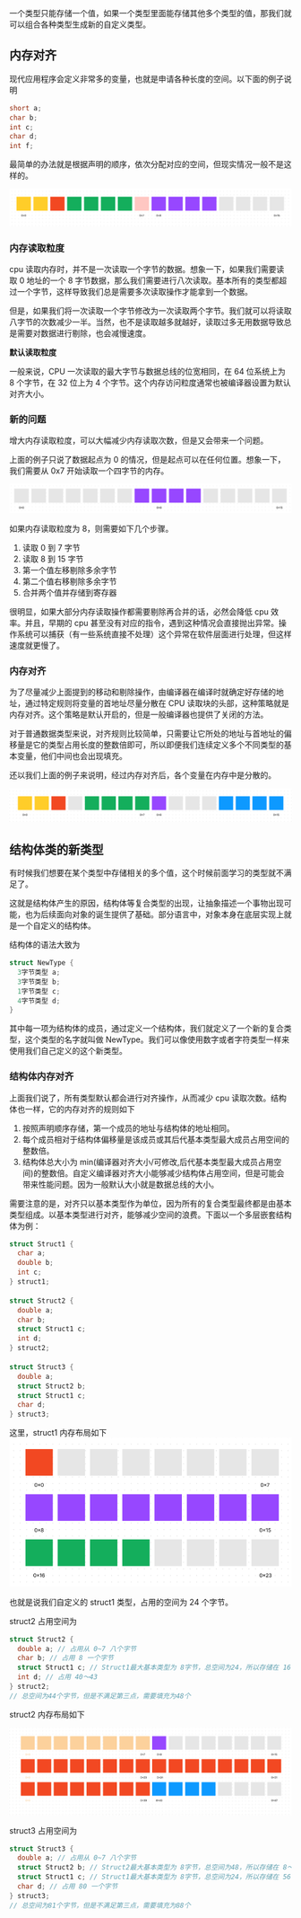 一个类型只能存储一个值，如果一个类型里面能存储其他多个类型的值，那我们就可以组合各种类型生成新的自定义类型。

## 内存对齐

现代应用程序会定义非常多的变量，也就是申请各种长度的空间。以下面的例子说明

```c
short a;
char b;
int c;
char d;
int f;
```

最简单的办法就是根据声明的顺序，依次分配对应的空间，但现实情况一般不是这样的。

![变量声明](./assets/align1.png)

### 内存读取粒度

cpu 读取内存时，并不是一次读取一个字节的数据。想象一下，如果我们需要读取 0 地址的一个 8 字节数据，那么我们需要进行八次读取。基本所有的类型都超过一个字节，这样导致我们总是需要多次读取操作才能拿到一个数据。

但是，如果我们将一次读取一个字节修改为一次读取两个字节。我们就可以将读取八字节的次数减少一半。当然，也不是读取越多就越好，读取过多无用数据导致总是需要对数据进行剔除，也会减慢速度。

**默认读取粒度**

一般来说，CPU 一次读取的最大字节与数据总线的位宽相同，在 64 位系统上为 8 个字节，在 32 位上为 4 个字节。这个内存访问粒度通常也被编译器设置为默认对齐大小。

### 新的问题

增大内存读取粒度，可以大幅减少内存读取次数，但是又会带来一个问题。

上面的例子只说了数据起点为 0 的情况，但是起点可以在任何位置。想象一下，我们需要从 0x7 开始读取一个四字节的内存。

![未对齐内存](./assets/align-shift.png)

如果内存读取粒度为 8，则需要如下几个步骤。

1. 读取 0 到 7 字节
2. 读取 8 到 15 字节
3. 第一个值左移剔除多余字节
4. 第二个值右移剔除多余字节
5. 合并两个值并存储到寄存器

很明显，如果大部分内存读取操作都需要剔除再合并的话，必然会降低 cpu 效率。并且，早期的 cpu 甚至没有对应的指令，遇到这种情况会直接抛出异常。操作系统可以捕获（有一些系统直接不处理）这个异常在软件层面进行处理，但这样速度就更慢了。

### 内存对齐

为了尽量减少上面提到的移动和剔除操作，由编译器在编译时就确定好存储的地址，通过特定规则将变量的首地址尽量分散在 CPU 读取块的头部，这种策略就是内存对齐。这个策略是默认开启的，但是一般编译器也提供了关闭的方法。

对于普通数据类型来说，对齐规则比较简单，只需要让它所处的地址与首地址的偏移量是它的类型占用长度的整数倍即可，所以即便我们连续定义多个不同类型的基本变量，他们中间也会出现填充。

还以我们上面的例子来说明，经过内存对齐后，各个变量在内存中是分散的。

![变量对齐](./assets/align2.png)

## 结构体类的新类型

有时候我们想要在某个类型中存储相关的多个值，这个时候前面学习的类型就不满足了。

这就是结构体产生的原因，结构体等复合类型的出现，让抽象描述一个事物出现可能，也为后续面向对象的诞生提供了基础。部分语言中，对象本身在底层实现上就是一个自定义的结构体。

结构体的语法大致为

```c
struct NewType {
  3字节类型 a;
  3字节类型 b;
  1字节类型 c;
  4字节类型 d;
}
```

其中每一项为结构体的成员，通过定义一个结构体，我们就定义了一个新的复合类型，这个类型的名字就叫做 NewType。我们可以像使用数字或者字符类型一样来使用我们自己定义的这个新类型。

### 结构体内存对齐

上面我们说了，所有类型默认都会进行对齐操作，从而减少 cpu 读取次数。结构体也一样，它的内存对齐的规则如下

1. 按照声明顺序存储，第一个成员的地址与结构体的地址相同。
2. 每个成员相对于结构体偏移量是该成员或其后代基本类型最大成员占用空间的整数倍。
3. 结构体总大小为 min(编译器对齐大小/可修改,后代基本类型最大成员占用空间)的整数倍。自定义编译器对齐大小能够减少结构体占用空间，但是可能会带来性能问题。因为一般默认大小就是数据总线的大小。

需要注意的是，对齐只以基本类型作为单位，因为所有的复合类型最终都是由基本类型组成。以基本类型进行对齐，能够减少空间的浪费。下面以一个多层嵌套结构体为例：

```c
struct Struct1 {
  char a;
  double b;
  int c;
} struct1;

struct Struct2 {
  double a;
  char b;
  struct Struct1 c;
  int d;
} struct2;

struct Struct3 {
  double a;
  struct Struct2 b;
  struct Struct1 c;
  char d;
} struct3;
```

这里，struct1 内存布局如下
![结构体1](./assets/struct1.png)

也就是说我们自定义的 struct1 类型，占用的空间为 24 个字节。

struct2 占用空间为

```c
struct Struct2 {
  double a; // 占用从 0~7 八个字节
  char b; // 占用 8 一个字节
  struct Struct1 c; // Struct1最大基本类型为 8字节，总空间为24，所以存储在 16～39
  int d; // 占用 40～43
} struct2;
// 总空间为44个字节，但是不满足第三点，需要填充为48个
```

struct2 内存布局如下

![结构体2](./assets/struct2.png)

struct3 占用空间为

```c
struct Struct3 {
  double a; // 占用从 0~7 八个字节
  struct Struct2 b; // Struct2最大基本类型为 8字节，总空间为48，所以存储在 8～55
  struct Struct1 c; // Struct1最大基本类型为 8字节，总空间为24，所以存储在 56～79
  char d; // 占用 80 一个字节
} struct3;
// 总空间为81个字节，但是不满足第三点，需要填充为88个
```
